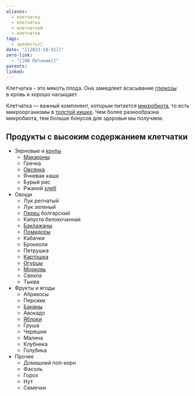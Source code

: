 ```yaml
---
aliases:
  - клетчатку
  - клетчатка
  - клетчаткой
  - клетчатки
tags:
  - зрелость/🌱
date: "[[2023-10-31]]"
zero-link:
  - "[[00 Питание]]"
parents: 
linked:
---
```

Клетчатка - это мякоть плода. Она замедляет всасывание [глюкозы](Глюкоза.md) в кровь и хорошо насыщает.

Клетчатка — важный компонент, которым питается [микробиота](https://img-cdn.tinkoffjournal.ru/-/zachem-nuzhen-mikrobiom-cheloveka.pdf), то есть микроорганизмы в [толстой кишке](Толстая%20кишка.md). Чем более разнообразна микробиота, тем больше бонусов для здоровья мы получаем.
## Продукты с высоким содержанием клетчатки
- Зерновые и [крупы](Крупы.md)
	- [Макароны](Макароны.md)
	- Гречка
	- [Овсянка](Овсянка.md)
	- Ячневая каша
	- Бурый рис
	- Ржаной [хлеб](Хлеб.md)
- Овощи
	- Лук репчатый
	- Лук зеленый
	- [Перец](Перец%20болгарский.md) болгарский
	- Капуста белокочанная
	- [Баклажаны](Баклажаны.md)
	- [Помидоры](Помидоры.md)
	- Кабачки
	- Брокколи
	- Петрушка
	- [Картошка](Картофель.md)
	- [Огурцы](Огурцы.md)
	- [Морковь](Морковь.md)
	- Свекла
	- Тыква
- Фрукты и ягоды
	- Абрикосы
	- Персики
	- [Бананы](Бананы.md)
	- Авокадо
	- [Яблоки](Яблоко.md)
	- Груша
	- Черешня
	- Малина
	- Клубника
	- Голубика
- Прочее
	- Домашний поп-корн
	- Фасоль
	- Горох
	- Нут
	- Семечки